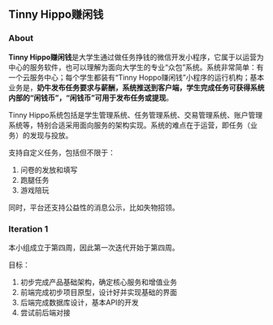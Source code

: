 ## Tinny Hippo赚闲钱

### About 

**Tinny Hippo赚闲钱**是大学生通过做任务挣钱的微信开发小程序，它属于以运营为中心的服务软件，也可以理解为面向大学生的专业“众包”系统。系统非常简单：有一个云服务中心；每个学生都装有“Tinny Hoppo赚闲钱”小程序的运行机构；基本业务是，**奶牛发布任务要求与薪酬，系统推送到客户端，学生完成任务可获得系统内部的“闲钱币”，“闲钱币”可用于发布任务或提现**。

Tinny Hippo系统包括是学生管理系统、任务管理系统、交易管理系统、账户管理系统等，特别合适采用面向服务的架构实现。系统的难点在于运营，即任务（业务）的发现与投放。

支持自定义任务，包括但不限于：

1. 问卷的发放和填写
2. 跑腿任务
3. 游戏陪玩

同时，平台还支持公益性的消息公示，比如失物招领。

### Iteration 1

本小组成立于第四周，因此第一次迭代开始于第四周。

目标：

1. 初步完成产品基础架构，确定核心服务和增值业务
2. 前端完成初步项目原型，设计好并实现基础的界面
3. 后端完成数据库设计，基本API的开发
4. 尝试前后端对接